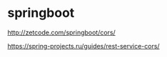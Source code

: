 # springboot
http://zetcode.com/springboot/cors/

https://spring-projects.ru/guides/rest-service-cors/
